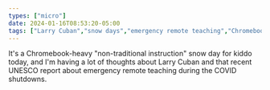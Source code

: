 ```yaml
---
types: ["micro"]
date: 2024-01-16T08:53:20-05:00
tags: ["Larry Cuban","snow days","emergency remote teaching","Chromebooks","UNESCO","edtech"]
---
```

It's a Chromebook-heavy "non-traditional instruction" snow day for kiddo today, and I'm having a lot of thoughts about Larry Cuban and that recent UNESCO report about emergency remote teaching during the COVID shutdowns.
